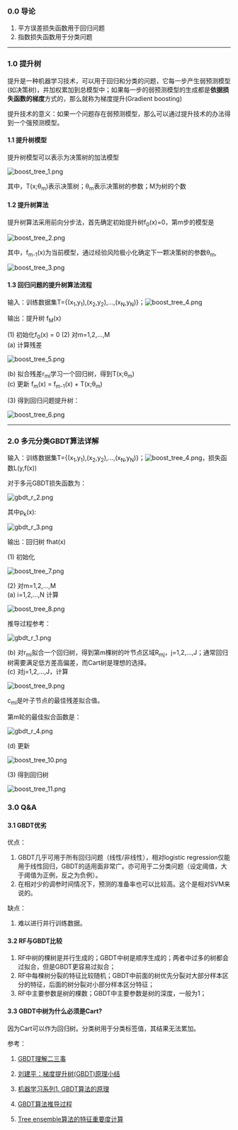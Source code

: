 ﻿### 0.0 导论
1. 平方误差损失函数用于回归问题
2. 指数损失函数用于分类问题

----------

### 1.0 提升树
提升是一种机器学习技术，可以用于回归和分类的问题，它每一步产生弱预测模型(如决策树)，并加权累加到总模型中；如果每一步的弱预测模型的生成都是**依据损失函数的梯度**方式的，那么就称为梯度提升(Gradient boosting)

提升技术的意义：如果一个问题存在弱预测模型，那么可以通过提升技术的办法得到一个强预测模型。

#### 1.1 提升树模型
提升树模型可以表示为决策树的加法模型

![boost_tree_1.png](https://i.imgur.com/66eVCNJ.png)

其中，T(x;θ<sub>m</sub>)表示决策树；θ<sub>m</sub>表示决策树的参数；M为树的个数

#### 1.2 提升树算法
提升树算法采用前向分步法，首先确定初始提升树f<sub>0</sub>(x)=0，第m步的模型是

![boost_tree_2.png](https://i.imgur.com/kVHXfY6.png)

其中，f<sub>m-1</sub>(x)为当前模型，通过经验风险极小化确定下一颗决策树的参数θ<sub>m</sub>,

![boost_tree_3.png](https://i.imgur.com/wrpus6R.png)

#### 1.3 回归问题的提升树算法流程
输入：训练数据集T={(x<sub>1</sub>,y<sub>1</sub>),(x<sub>2</sub>,y<sub>2</sub>),...,(x<sub>N</sub>,y<sub>N</sub>)}；![boost_tree_4.png](https://i.imgur.com/eHNQkF5.png)

输出：提升树 f<sub>M</sub>(x)

(1) 初始化f<sub>0</sub>(x) = 0
(2) 对m=1,2,...,M</br>
(a) 计算残差

![boost_tree_5.png](https://i.imgur.com/g1b3VWb.png)

(b) 拟合残差r<sub>mi</sub>学习一个回归树，得到T(x;θ<sub>m</sub>)</br>
(c) 更新 f<sub>m</sub>(x) = f<sub>m-1</sub>(x) + T(x;θ<sub>m</sub>)

(3) 得到回归问题提升树：

![boost_tree_6.png](https://i.imgur.com/ausFV8O.png)

----------

### 2.0 多元分类GBDT算法详解

输入：训练数据集T={(x<sub>1</sub>,y<sub>1</sub>),(x<sub>2</sub>,y<sub>2</sub>),...,(x<sub>N</sub>,y<sub>N</sub>)}；![boost_tree_4.png](https://i.imgur.com/eHNQkF5.png)，损失函数L(y,f(x))

对于多元GBDT损失函数为：

![gbdt_r_2.png](https://i.imgur.com/fs13MI8.png)

其中p<sub>k</sub>(x):

![gbdt_r_3.png](https://i.imgur.com/zSONBBM.png)

输出：回归树 fhat(x)

(1) 初始化

![boost_tree_7.png](https://i.imgur.com/cMgPG5Z.png)

(2) 对m=1,2,...,M</br>
(a) i=1,2,...,N 计算

![boost_tree_8.png](https://i.imgur.com/O7J47PL.png)

推导过程参考：

![gbdt_r_1.png](https://i.imgur.com/5t91bWu.png)

(b) 对r<sub>mi</sub>拟合一个回归树，得到第m棵树的叶节点区域R<sub>mj</sub>，j=1,2,...,J；通常回归树需要满足低方差高偏差，而Cart树是理想的选择。</br>
(c) 对j=1,2,...,J，计算

![boost_tree_9.png](https://i.imgur.com/OVETFnF.png)

c<sub>mi</sub>是叶子节点的最佳残差拟合值。

第m轮的最佳拟合函数是：

![gbdt_r_4.png](https://i.imgur.com/4gfyyyn.png)

(d) 更新

![boost_tree_10.png](https://i.imgur.com/S4dKkYj.png)

(3) 得到回归树

![boost_tree_11.png](https://i.imgur.com/QQYyXYI.png)

### 3.0 Q&A
#### 3.1 GBDT优劣
优点：</br>
1. GBDT几乎可用于所有回归问题（线性/非线性），相对logistic regression仅能用于线性回归，GBDT的适用面非常广。亦可用于二分类问题（设定阈值，大于阈值为正例，反之为负例）。
1. 在相对少的调参时间情况下，预测的准备率也可以比较高。这个是相对SVM来说的。

缺点：</br>
1. 难以进行并行训练数据。

#### 3.2 RF与GBDT比较
1. RF中树的棵树是并行生成的；GBDT中树是顺序生成的；两者中过多的树都会过拟合，但是GBDT更容易过拟合；
2. RF中每棵树分裂的特征比较随机；GBDT中前面的树优先分裂对大部分样本区分的特征，后面的树分裂对小部分样本区分特征；
3. RF中主要参数是树的棵数；GBDT中主要参数是树的深度，一般为1；

#### 3.3 GBDT中树为什么必须是Cart?
因为Cart可以作为回归树。分类树用于分类标签值，其结果无法累加。

参考：
1. [GBDT理解二三事](https://blog.csdn.net/w28971023/article/details/43704775)

1. [刘建平：梯度提升树(GBDT)原理小结](https://www.cnblogs.com/pinard/p/6140514.html)

1. [机器学习系列1. GBDT算法的原理](https://blog.csdn.net/u012684933/article/details/51088609)

1. [GBDT算法推导过程](https://www.cnblogs.com/wuxiangli/p/5973737.html)

1. [Tree ensemble算法的特征重要度计算](https://blog.csdn.net/yangxudong/article/details/53899260)